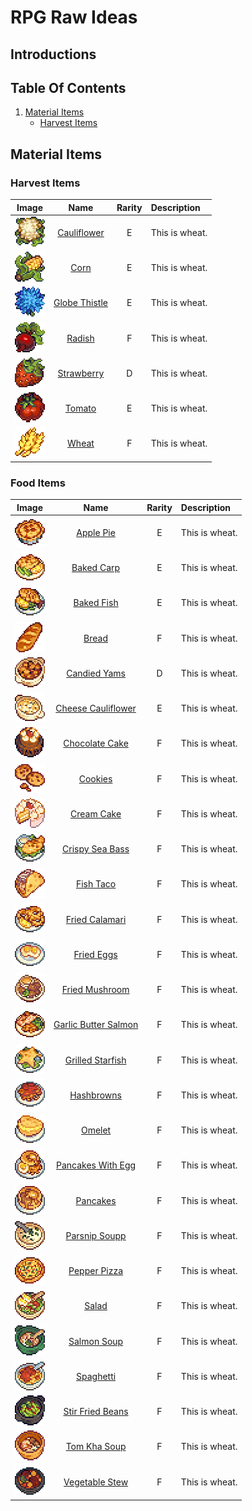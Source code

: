 # RPG Raw Ideas

## Introductions

## Table Of Contents
1. <a href="#material-items">Material Items</a>
    * <a href="#harvest-items">Harvest Items</a>

## Material Items <a id="material-items"></a>

### Harvest Items <a id="harvest-items"></a>

| Image                                             | Name                                               | Rarity | Description    |
| :-----------------------------------------------: | :------------------------------------------------: | :----: |:-------------- |
| <img src="./Harvest-Items/Cauliflower.png">       | <a href="./Harvest-Items.md/#cauliflower"> Cauliflower </a>    | E      | This is wheat. |
| <img src="./Harvest-Items/Corn.png">              | [Corn](./Harvest-Items.md/#corn)                   | E      | This is wheat. |
| <img src="./Harvest-Items/Globe-Thistle.png">     | [Globe Thistle](./Harvest-Items.md/#globe-thistle) | E      | This is wheat. |
| <img src="./Harvest-Items/Radish.png">            | [Radish](./Harvest-Items.md/#radish)               | F      | This is wheat. |
| <img src="./Harvest-Items/Strawberry.png">        | [Strawberry](./Harvest-Items.md/#strawberry)       | D      | This is wheat. |
| <img src="./Harvest-Items/Tomato.png">            | [Tomato](./Harvest-Items.md/#tomato)               | E      | This is wheat. |
| <img src="./Harvest-Items/Wheat.png">             | [Wheat](./Harvest-Items.md/#wheat)                 | F      | This is wheat. |


### Food Items

| Image                                                 | Name                                               | Rarity | Description    |
| :---------------------------------------------------: | :------------------------------------------------: | :----: |:-------------- |
| <img src="./Food-Items/Apple-Pie.png">                | [Apple Pie](./Food-Items.md/#apple-pie)     | E      | This is wheat. |
| <img src="./Food-Items/Baked-Carp.png">               | [Baked Carp](./Food-Items.md/#baked-carp)                   | E      | This is wheat. |
| <img src="./Food-Items/Baked-Fish.png">               | [Baked Fish](./Food-Items.md/#baked-fish) | E      | This is wheat. |
| <img src="./Food-Items/Bread.png">                    | [Bread](./Food-Items.md/#bread)               | F      | This is wheat. |
| <img src="./Food-Items/Candied-Yams.png">             | [Candied Yams](./Food-Items.md/#candied-yams)       | D      | This is wheat. |
| <img src="./Food-Items/Cheese-Cauliflower.png">       | [Cheese Cauliflower](./Food-Items.md/#cheese-cauliflower)               | E      | This is wheat. |
| <img src="./Food-Items/Chocolate-Cake.png">           | [Chocolate Cake](./Food-Items.md/#chocolate-cake)                 | F      | This is wheat. |
| <img src="./Food-Items/Cookies.png">                  | [Cookies](./Food-Items.md/#cookies)                 | F      | This is wheat. |
| <img src="./Food-Items/Cream-Cake.png">               | [Cream Cake](./Food-Items.md/#cream-cake)                 | F      | This is wheat. |
| <img src="./Food-Items/Crispy-Sea-Bass.png">          | [Crispy Sea Bass](./Food-Items.md/#crispy-sea-bass)                 | F      | This is wheat. |
| <img src="./Food-Items/Fish-Taco.png">                | [Fish Taco](./Food-Items.md/#fish-taco)                 | F      | This is wheat. |
| <img src="./Food-Items/Fried-Calamari.png">           | [Fried Calamari](./Food-Items.md/#fried-calamari)                 | F      | This is wheat. |
| <img src="./Food-Items/Fried-Eggs.png">               | [Fried Eggs](./Food-Items.md/#fried-eggs)                 | F      | This is wheat. |
| <img src="./Food-Items/Fried-Mushroom.png">           | [Fried Mushroom](./Food-Items.md/#fried-mushroom)                 | F      | This is wheat. |
| <img src="./Food-Items/Garlic-Butter-Salmon.png">     | [Garlic Butter Salmon](./Food-Items.md/#gerlic-butter-salmon)                 | F      | This is wheat. |
| <img src="./Food-Items/Grilled-Starfish.png">         | [Grilled Starfish](./Food-Items.md/#grilled-starfish)                 | F      | This is wheat. |
| <img src="./Food-Items/Hashbrowns.png">               | [Hashbrowns](./Food-Items.md/#hashbrowns)                 | F      | This is wheat. |
| <img src="./Food-Items/Omelet.png">                   | [Omelet](./Food-Items.md/#omelet)                 | F      | This is wheat. |
| <img src="./Food-Items/Pancakes-With-Egg.png">        | [Pancakes With Egg](./Food-Items.md/#pancakes-with-egg)                 | F      | This is wheat. |
| <img src="./Food-Items/Pancakes.png">                 | [Pancakes](./Food-Items.md/#pancakes)                 | F      | This is wheat. |
| <img src="./Food-Items/Parsnip-Soup.png">             | [Parsnip Soupp](./Food-Items.md/#parsnip-soup)                 | F      | This is wheat. |
| <img src="./Food-Items/Pepper-Pizza.png">             | [Pepper Pizza](./Food-Items.md/#pepper-pizza)                 | F      | This is wheat. |
| <img src="./Food-Items/Salad.png">                    | [Salad](./Food-Items.md/#salad)                 | F      | This is wheat. |
| <img src="./Food-Items/Salmon-Soup.png">              | [Salmon Soup](./Food-Items.md/#salmon-soup)                 | F      | This is wheat. |
| <img src="./Food-Items/Spaghetti.png">                | [Spaghetti](./Food-Items.md/#spaghetti)                 | F      | This is wheat. |
| <img src="./Food-Items/Stir-Fried-Beans.png">         | [Stir Fried Beans](./Food-Items.md/#stir-fried-beans)                 | F      | This is wheat. |
| <img src="./Food-Items/Tom-Kha-Soup.png">             | [Tom Kha Soup](./Food-Items.md/#tom-kha-soup)                 | F      | This is wheat. |
| <img src="./Food-Items/Vegetable-Stew.png">           | [Vegetable Stew](./Food-Items.md/#vegetable-stew)                 | F      | This is wheat. |
